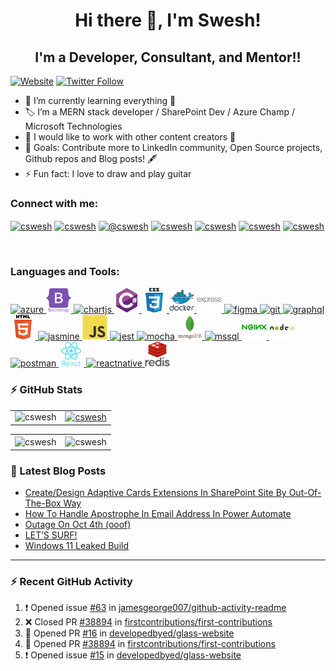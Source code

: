<!-- ### Hi there, I'm Swesh 👋 -->
<h1 align="center">Hi there 👋, I'm Swesh!</h1>
<h2 align="center">I'm a Developer, Consultant, and Mentor!!</h2>

<p align="center">

[![Website](https://img.shields.io/website?label=mysite&style=for-the-badge&url=https%3A%2F%2Frelaxed-ramanujan-9b3355.netlify.app)](https://relaxed-ramanujan-9b3355.netlify.app)
[![Twitter Follow](https://img.shields.io/twitter/follow/cswesh?color=1DA1F2&logo=twitter&style=for-the-badge)](https://twitter.com/intent/follow?original_referer=https%3A%2F%2Fgithub.com%2Fcswesh&screen_name=cswesh)
<!-- ![](https://komarev.com/ghpvc/?username=cswesh&label=PROFILE+VIEWS) -->

</p>



- 🌱 I’m currently learning everything 🤣
- 🏷 I’m a MERN stack developer / SharePoint Dev / Azure Champ / Microsoft Technologies
- 👯 I would like to work with other content creators 🤝
- 🥅 Goals: Contribute more to LinkedIn community, Open Source projects, Github repos and Blog posts! 🖋
- ⚡ Fun fact: I love to draw and play guitar


### Connect with me:

<p align="left">
<a href="https://twitter.com/cswesh" target="blank"><img align="center" src="https://raw.githubusercontent.com/rahuldkjain/github-profile-readme-generator/master/src/images/icons/Social/twitter.svg" alt="cswesh" height="30" width="40" /></a>
<a href="https://linkedin.com/in/cswesh" target="blank"><img align="center" src="https://raw.githubusercontent.com/rahuldkjain/github-profile-readme-generator/master/src/images/icons/Social/linked-in-alt.svg" alt="cswesh" height="30" width="40" /></a>
<a href="https://medium.com/@cswesh" target="blank"><img align="center" src="https://raw.githubusercontent.com/rahuldkjain/github-profile-readme-generator/master/src/images/icons/Social/medium.svg" alt="@cswesh" height="30" width="40" /></a>
<a href="https://codepen.io/cswesh" target="blank"><img align="center" src="https://raw.githubusercontent.com/rahuldkjain/github-profile-readme-generator/master/src/images/icons/Social/codepen.svg" alt="cswesh" height="30" width="40" /></a>
<a href="https://dev.to/cswesh" target="blank"><img align="center" src="https://cdn.jsdelivr.net/npm/simple-icons@3.0.1/icons/dev-dot-to.svg" alt="cswesh" height="30" width="40" /></a>
<a href="https://instagram.com/cswesh" target="blank"><img align="center" src="https://raw.githubusercontent.com/rahuldkjain/github-profile-readme-generator/master/src/images/icons/Social/instagram.svg" alt="cswesh" height="30" width="40" /></a>
<a href="https://www.youtube.com/c/Swesh" target="blank"><img align="center" src="https://raw.githubusercontent.com/rahuldkjain/github-profile-readme-generator/master/src/images/icons/Social/youtube.svg" alt="cswesh" height="30" width="40" /></a>
</p>

<br />

### Languages and Tools:

<!-- [![Top Langs](https://github-readme-stats.vercel.app/api/top-langs/?username=cswesh&layout=compact&theme=material-palenight)](https://github.com/anuraghazra/github-readme-stats) -->

<p align="left"> <a href="https://azure.microsoft.com/en-in/" target="_blank"> <img src="https://www.vectorlogo.zone/logos/microsoft_azure/microsoft_azure-icon.svg" alt="azure" width="40" height="40"/> </a> <a href="https://getbootstrap.com" target="_blank"> <img src="https://raw.githubusercontent.com/devicons/devicon/master/icons/bootstrap/bootstrap-plain-wordmark.svg" alt="bootstrap" width="40" height="40"/> </a> <a href="https://www.chartjs.org" target="_blank"> <img src="https://www.chartjs.org/media/logo-title.svg" alt="chartjs" width="40" height="40"/> </a> <a href="https://www.w3schools.com/cs/" target="_blank"> <img src="https://raw.githubusercontent.com/devicons/devicon/master/icons/csharp/csharp-original.svg" alt="csharp" width="40" height="40"/> </a> <a href="https://www.w3schools.com/css/" target="_blank"> <img src="https://raw.githubusercontent.com/devicons/devicon/master/icons/css3/css3-original-wordmark.svg" alt="css3" width="40" height="40"/> </a> <a href="https://www.docker.com/" target="_blank"> <img src="https://raw.githubusercontent.com/devicons/devicon/master/icons/docker/docker-original-wordmark.svg" alt="docker" width="40" height="40"/> </a> <a href="https://expressjs.com" target="_blank"> <img src="https://raw.githubusercontent.com/devicons/devicon/master/icons/express/express-original-wordmark.svg" alt="express" width="40" height="40"/> </a> <a href="https://www.figma.com/" target="_blank"> <img src="https://www.vectorlogo.zone/logos/figma/figma-icon.svg" alt="figma" width="40" height="40"/> </a> <a href="https://git-scm.com/" target="_blank"> <img src="https://www.vectorlogo.zone/logos/git-scm/git-scm-icon.svg" alt="git" width="40" height="40"/> </a> <a href="https://graphql.org" target="_blank"> <img src="https://www.vectorlogo.zone/logos/graphql/graphql-icon.svg" alt="graphql" width="40" height="40"/> </a> <a href="https://www.w3.org/html/" target="_blank"> <img src="https://raw.githubusercontent.com/devicons/devicon/master/icons/html5/html5-original-wordmark.svg" alt="html5" width="40" height="40"/> </a> <a href="https://jasmine.github.io/" target="_blank"> <img src="https://www.vectorlogo.zone/logos/jasmine/jasmine-icon.svg" alt="jasmine" width="40" height="40"/> </a> <a href="https://developer.mozilla.org/en-US/docs/Web/JavaScript" target="_blank"> <img src="https://raw.githubusercontent.com/devicons/devicon/master/icons/javascript/javascript-original.svg" alt="javascript" width="40" height="40"/> </a> <a href="https://jestjs.io" target="_blank"> <img src="https://www.vectorlogo.zone/logos/jestjsio/jestjsio-icon.svg" alt="jest" width="40" height="40"/> </a> <a href="https://mochajs.org" target="_blank"> <img src="https://www.vectorlogo.zone/logos/mochajs/mochajs-icon.svg" alt="mocha" width="40" height="40"/> </a> <a href="https://www.mongodb.com/" target="_blank"> <img src="https://raw.githubusercontent.com/devicons/devicon/master/icons/mongodb/mongodb-original-wordmark.svg" alt="mongodb" width="40" height="40"/> </a> <a href="https://www.microsoft.com/en-us/sql-server" target="_blank"> <img src="https://www.svgrepo.com/show/303229/microsoft-sql-server-logo.svg" alt="mssql" width="40" height="40"/> </a> <a href="https://www.nginx.com" target="_blank"> <img src="https://raw.githubusercontent.com/devicons/devicon/master/icons/nginx/nginx-original.svg" alt="nginx" width="40" height="40"/> </a> <a href="https://nodejs.org" target="_blank"> <img src="https://raw.githubusercontent.com/devicons/devicon/master/icons/nodejs/nodejs-original-wordmark.svg" alt="nodejs" width="40" height="40"/> </a> <a href="https://postman.com" target="_blank"> <img src="https://www.vectorlogo.zone/logos/getpostman/getpostman-icon.svg" alt="postman" width="40" height="40"/> </a> <a href="https://reactjs.org/" target="_blank"> <img src="https://raw.githubusercontent.com/devicons/devicon/master/icons/react/react-original-wordmark.svg" alt="react" width="40" height="40"/> </a> <a href="https://reactnative.dev/" target="_blank"> <img src="https://reactnative.dev/img/header_logo.svg" alt="reactnative" width="40" height="40"/> </a> <a href="https://redis.io" target="_blank"> <img src="https://raw.githubusercontent.com/devicons/devicon/master/icons/redis/redis-original-wordmark.svg" alt="redis" width="40" height="40"/> </a> </p>

### :zap: GitHub Stats

<table><tbody><tr style="border: none !important;">

<td style="border: none !important;"><span><img align="left" src="https://github-readme-stats.vercel.app/api/top-langs?username=cswesh&count_private=true&show_icons=true&locale=en&layout=compact&theme=radical" alt="cswesh" /></span></td>

<td style="border: none !important;"><span><a href="https://github.com/ryo-ma/github-profile-trophy"><img src="https://github-profile-trophy.vercel.app/?username=cswesh&theme=radical" alt="cswesh" /></a></span></td>

</tr></tbody></table>
<table><tbody><tr style="border: none !important;">

<td style="border: none !important;"><span><img align="center" src="https://github-readme-stats.vercel.app/api?username=cswesh&show_icons=true&locale=en&theme=radical" alt="cswesh" /></span></td>

<td style="border: none !important;"><span><img align="center" src="https://github-readme-streak-stats.herokuapp.com/?user=cswesh&theme=radical" alt="cswesh" /></span></td>

</tr></tbody></table>





  <!-- ![Swesh's GitHub stats](https://github-readme-stats.vercel.app/api?username=cswesh&count_private=true&show_icons=true&theme=radical) -->

  <!-- [![MasterHead](your image link)](your GitHub link) -->
  
<!-- [![GitHub Streak](https://github-readme-streak-stats.herokuapp.com/?user=cswesh)](https://git.io/streak-stats) -->

 <!-- [![trophy](https://github-profile-trophy.vercel.app/?username=cswesh&theme=onedark)](https://github.com/ryo-ma/github-profile-trophy) -->


<!-- ### 📺 Latest YouTube Videos

<!-- YOUTUBE:START -->
<!-- YOUTUBE:END -->


### 📕 Latest Blog Posts

<!-- BLOG-POST-LIST:START -->
- [Create/Design Adaptive Cards Extensions In SharePoint Site By Out-Of-The-Box Way](https://www.c-sharpcorner.com/article/createdesign-adaptive-cards-extensions-in-sharepoint-site-by-out-of-the-box-way/)
- [How To Handle Apostrophe In Email Address In Power Automate](https://www.c-sharpcorner.com/article/how-to-handle-apostrophe-in-email-address-in-power-automate/)
- [Outage On Oct 4th &lpar;ooof&rpar;](https://appalamvada.wordpress.com/2021/10/16/outage-on-oct-4th-ooof/)
- [LET’S SURF!](https://appalamvada.wordpress.com/2021/07/07/lets-surf/)
- [Windows 11 Leaked Build](https://appalamvada.wordpress.com/2021/06/18/windows-11-leaked-build/)
<!-- BLOG-POST-LIST:END -->

---

<!-- <details> -->
### :zap: Recent GitHub Activity
  <!-- <summary>:zap: Recent GitHub Activity</summary> -->
  
<!--START_SECTION:activity-->
1. ❗️ Opened issue [#63](https://github.com/jamesgeorge007/github-activity-readme/issues/63) in [jamesgeorge007/github-activity-readme](https://github.com/jamesgeorge007/github-activity-readme)
2. ❌ Closed PR [#38894](https://github.com/firstcontributions/first-contributions/pull/38894) in [firstcontributions/first-contributions](https://github.com/firstcontributions/first-contributions)
3. 💪 Opened PR [#16](https://github.com/developedbyed/glass-website/pull/16) in [developedbyed/glass-website](https://github.com/developedbyed/glass-website)
4. 💪 Opened PR [#38894](https://github.com/firstcontributions/first-contributions/pull/38894) in [firstcontributions/first-contributions](https://github.com/firstcontributions/first-contributions)
5. ❗️ Opened issue [#15](https://github.com/developedbyed/glass-website/issues/15) in [developedbyed/glass-website](https://github.com/developedbyed/glass-website)
<!--END_SECTION:activity-->

<!-- </details> -->

<!-- <details> -->
  <!-- <summary>:zap: GitHub Stats</summary> -->



<!-- </details> -->


[website]: https://relaxed-ramanujan-9b3355.netlify.app/
[twitter]: https://twitter.com/cswesh
[youtube]: https://youtube.com/cswesh
[instagram]: https://instagram.com/cswesh
[linkedin]: https://www.linkedin.com/in/cswesh
